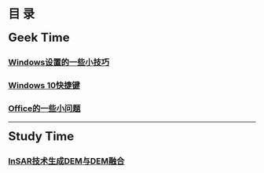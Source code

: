 ## <font size="5"><strong>目  录</strong></font>
<font size="5"><strong>Geek Time</strong></font>

### [Windows设置的一些小技巧](articles/WinSettingSkills.md)
### [Windows 10快捷键](articles/Win10ShortcutKey.md)
### [Office的一些小问题](articles/ProblemOfOffice.md)
-------
<font size="5"><strong>Study Time</strong></font>

### [InSAR技术生成DEM与DEM融合](articles/InSARandDEMFusion.md)